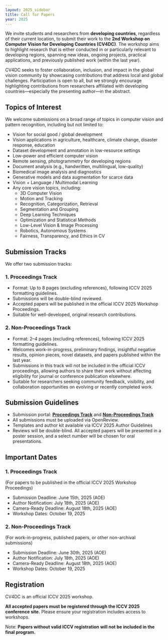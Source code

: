 ```yaml
---
layout: 2025_sidebar
title: Call for Papers
year: 2025
---
```


We invite students and researchers from **developing countries**, regardless of their current location, to submit their work to the **2nd Workshop on Computer Vision for Developing Countries (CV4DC)**. The workshop aims to highlight research that is either conducted in or particularly relevant to developing regions, spanning new ideas, ongoing projects, practical applications, and previously published work (within the last year).

CV4DC seeks to foster collaboration, inclusion, and impact in the global vision community by showcasing contributions that address local and global challenges. Participation is open to all, but we strongly encourage highlighting contributions from researchers affiliated with developing countries—especially the presenting author—in the abstract.

## Topics of Interest

We welcome submissions on a broad range of topics in computer vision and pattern recognition, including but not limited to:
- Vision for social good / global development
- Vision applications in agriculture, healthcare, climate change, disaster response, education
- Dataset development and annotation in low-resource settings
- Low-power and efficient computer vision
- Remote sensing, photogrammetry for developing regions
- Document analysis (e.g., handwritten, multilingual, low-quality)
- Biomedical image analysis and diagnostics
- Generative models and data augmentation for scarce data
- Vision + Language / Multimodal Learning
- Any core vision topics, including:
    - 3D Computer Vision
    - Motion and Tracking
    - Recognition, Categorization, Retrieval
    - Segmentation and Grouping
    - Deep Learning Techniques
    - Optimization and Statistical Methods
    - Low-Level Vision & Image Processing
    - Robotics, Autonomous Systems
    - Fairness, Transparency, and Ethics in CV

## Submission Tracks

We offer two submission tracks:

### 1. Proceedings Track
- Format: Up to 8 pages (excluding references), following ICCV 2025 formatting guidelines.
- Submissions will be double-blind reviewed.
- Accepted papers will be published in the official ICCV 2025 Workshop Proceedings.
- Suitable for well-developed, original research contributions.

### 2. Non-Proceedings Track
- Format: 2–4 pages (excluding references), following ICCV 2025 formatting guidelines.
- Welcomes work-in-progress, preliminary findings, insightful negative results, opinion pieces, novel datasets, and papers published within the last year.
- Submissions in this track will not be included in the official ICCV proceedings, allowing authors to share their work without affecting eligibility for journal or conference publication elsewhere.
- Suitable for researchers seeking community feedback, visibility, and collaboration opportunities on evolving or recently completed work.

## Submission Guidelines
- Submission portal: [**Proceedings Track**](https://openreview.net/group?id=thecvf.com/ICCV/2025/Workshop/CV4DC_Proceedings) and [**Non-Proceedings Track**](https://openreview.net/group?id=thecvf.com/ICCV/2025/Workshop/CV4DC_Non-Proceedings)
- All submissions must be uploaded via OpenReview.
- Templates and author kit available via ICCV 2025 Author Guidelines
- Reviews will be double-blind. All accepted papers will be presented in a poster session, and a select number will be chosen for oral presentations.

## Important Dates

### 1. Proceedings Track
(For papers to be published in the official ICCV 2025 Workshop Proceedings)
- Submission Deadline: June 15th, 2025 (AOE)
- Author Notification: July 18th, 2025 (AOE)
- Camera-Ready Deadline: August 18th, 2025 (AOE)
- Workshop Dates: October 19, 2025

### 2. Non-Proceedings Track
(For work-in-progress, published papers, or other non-archival submissions)
- Submission Deadline: June 30th, 2025 (AOE)
- Author Notification: July 18th, 2025 (AOE)
- Camera-Ready Deadline: August 18th, 2025 (AOE)
- Workshop Dates: October 19, 2025

## Registration
CV4DC is an official ICCV 2025 workshop.

**All accepted papers must be registered through the ICCV 2025 conference site.** Please ensure your registration includes access to workshops.

Note: **Papers without valid ICCV registration will not be included in the final program.**
